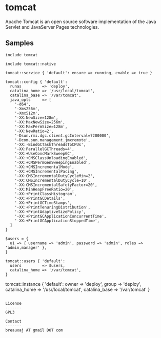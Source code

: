 tomcat
======

Apache Tomcat is an open source software implementation of the Java Servlet and
JavaServer Pages technologies.

Samples
-------
```
include tomcat
```
```
include tomcat::native
```
```
tomcat::service { 'default': ensure => running, enable => true }
```
```
tomcat::config { 'default':
  runas         => 'deploy',
  catalina_home => '/usr/local/tomcat',
  catalina_base => '/var/tomcat',
  java_opts     => [
    '-d64',
    '-Xms256m',
    '-Xmx512m',
    '-XX:NewSize=128m',
    '-XX:MaxNewSize=256m',
    '-XX:MaxPermSize=128m',
    '-XX:NewRatio=2',
    '-Dsun.rmi.dgc.client.gcInterval=7200000',
    '-Dcom.sun.management.jmxremote',
    '-XX:-BindGCTaskThreadsToCPUs',
    '-XX:ParallelGCThreads=4',
    '-XX:+UseConcMarkSweepGC',
    '-XX:+CMSClassUnloadingEnabled',
    '-XX:+CMSPermGenSweepingEnabled',
    '-XX:+CMSIncrementalMode',
    '-XX:+CMSIncrementalPacing',
    '-XX:CMSIncrementalDutyCycleMin=2',
    '-XX:CMSIncrementalDutyCycle=10',
    '-XX:CMSIncrementalSafetyFactor=20',
    '-XX:MinHeapFreeRatio=20',
    '-XX:+PrintClassHistogram',
    '-XX:+PrintGCDetails',
    '-XX:+PrintGCTimeStamps',
    '-XX:+PrintTenuringDistribution',
    '-XX:+PrintAdaptiveSizePolicy',
    '-XX:+PrintGCApplicationConcurrentTime',
    '-XX:+PrintGCApplicationStoppedTime',
  ]
}
```
```
$users = {
  u1 => { username => 'admin', password => 'admin', roles => 'admin,manager' },
}
```
```
tomcat::users { 'default':
  users         => $users,
  catalina_home => '/var/tomcat',
}
```
tomcat::instance { 'default':
  owner         => 'deploy',
  group         => 'deploy',
  catalina_home => '/usr/local/tomcat',
  catalina_base => '/var/tomcat'
}
```

License
-------
GPL3

Contact
-------
breauxaj AT gmail DOT com

